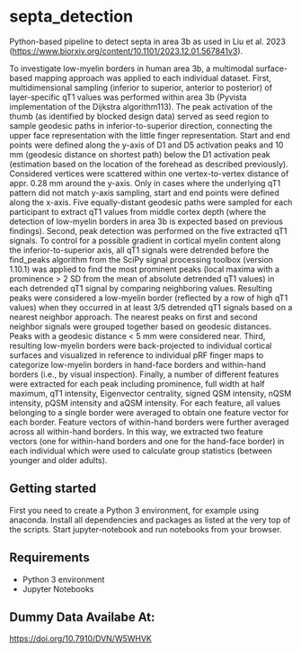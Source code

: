 # septa_detection

Python-based pipeline to detect septa in area 3b as used in Liu et al. 2023 (https://www.biorxiv.org/content/10.1101/2023.12.01.567841v3).

To investigate low-myelin borders in human area 3b, a multimodal surface-based mapping approach was applied to each individual dataset. First, multidimensional sampling (inferior to superior, anterior to posterior) of layer-specific qT1 values was performed within area 3b (Pyvista implementation of the Dijkstra algorithm113). The peak activation of the thumb (as identified by blocked design data) served as seed region to sample geodesic paths in inferior-to-superior direction, connecting the upper face representation with the little finger representation. Start and end points were defined along the y-axis of D1 and D5 activation peaks and 10 mm (geodesic distance on shortest path) below the D1 activation peak (estimation based on the location of the forehead as described previously). Considered vertices were scattered within one vertex-to-vertex distance of appr. 0.28 mm around the y-axis. Only in cases where the underlying qT1 pattern did not match y-axis sampling, start and end points were defined along the x-axis. Five equally-distant geodesic paths were sampled for each participant to extract qT1 values from middle cortex depth (where the detection of low-myelin borders in area 3b is expected based on previous findings). Second, peak detection was performed on the five extracted qT1 signals. To control for a possible gradient in cortical myelin content along the inferior-to-superior axis, all qT1 signals were detrended before the find_peaks algorithm from the SciPy signal processing toolbox (version 1.10.1) was applied to find the most prominent peaks (local maxima with a prominence > 2 SD from the mean of absolute detrended qT1 values) in each detrended qT1 signal by comparing neighboring values. Resulting peaks were considered a low-myelin border (reflected by a row of high qT1 values) when they occurred in at least 3/5 detrended qT1 signals based on a nearest neighbor approach. The nearest peaks on first and second neighbor signals were grouped together based on geodesic distances. Peaks with a geodesic distance < 5 mm were considered near. Third, resulting low-myelin borders were back-projected to individual cortical surfaces and visualized in reference to individual pRF finger maps to categorize low-myelin borders in hand-face borders and within-hand borders (i.e., by visual inspection). Finally, a number of different features were extracted for each peak including prominence, full width at half maximum, qT1 intensity, Eigenvector centrality, signed QSM intensity, nQSM intensity, pQSM intensity and aQSM intensity. For each feature, all values belonging to a single border were averaged to obtain one feature vector for each border. Feature vectors of within-hand borders were further averaged across all within-hand borders. In this way, we extracted two feature vectors (one for within-hand borders and one for the hand-face border) in each individual which were used to calculate group statistics (between younger and older adults).

## Getting started

First you need to create a Python 3 environment, for example using anaconda. Install all dependencies and packages as listed at the very top of the scripts. Start jupyter-notebook and run notebooks from your browser.

## Requirements

- Python 3 environment
- Jupyter Notebooks

## Dummy Data Availabe At:

https://doi.org/10.7910/DVN/W5WHVK

